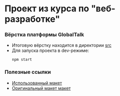 # Проект из курса по "веб-разработке"

### Вёрстка платформы GlobalTalk

* Итоговую вёрстку находится в директории [src](./src/)
* Для запуска проекта в dev-режиме:
    ```
    npm start
    ```

### Полезные ссылки

* [Использованный макет](https://www.figma.com/file/W0d1hAzs0K3eTqifnYtRLm/Web-Development.-Lesson-2?node-id=0%3A1&mode=dev)
* [Оригинальный макет макет](https://www.figma.com/file/GK2Qg5BnDYcdllYkbzUYm2/E-Learning-Platform-(Community)?node-id=19%3A4202&mode=dev)